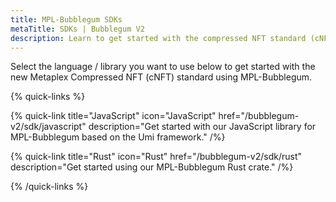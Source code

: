 ```yaml
---
title: MPL-Bubblegum SDKs
metaTitle: SDKs | Bubblegum V2
description: Learn to get started with the compressed NFT standard (cNFT) from Metaplex using the MPL-Bubblegum SDKs.
---
```


Select the language / library you want to use below to get started with the new Metaplex Compressed NFT (cNFT) standard using MPL-Bubblegum.

{% quick-links %}

{% quick-link title="JavaScript" icon="JavaScript" href="/bubblegum-v2/sdk/javascript" description="Get started with our JavaScript library for MPL-Bubblegum based on the Umi framework." /%}

{% quick-link title="Rust" icon="Rust" href="/bubblegum-v2/sdk/rust" description="Get started using our MPL-Bubblegum Rust crate." /%}

{% /quick-links %}
